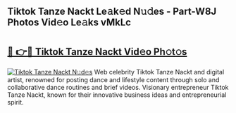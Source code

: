 ## Tiktok Tanze Nackt Le𝚊k𝚎d N𝚞𝚍es - Part-W8J Photos Vid𝚎o Le𝚊ks vMkLc

# <h2><a href="http://fb50hq9.evod.top/?m=Tiktok+Tanze+Nackt">🔗 👉🔴 Tiktok Tanze Nackt Vid𝚎o Ph𝚘t𝚘s</a></h2>

[![Tiktok Tanze Nackt N𝚞d𝚎s](https://i.imgur.com/8V9OHl7.gif)](http://fb50hq9.evod.top/?m=Tiktok+Tanze+Nackt)
Web celebrity Tiktok Tanze Nackt and digital artist, renowned for posting dance and lifestyle content through solo and collaborative dance routines and brief videos. Visionary entrepreneur Tiktok Tanze Nackt, known for their innovative business ideas and entrepreneurial spirit. 
